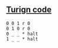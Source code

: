 
## [Turign code](http://morphett.info/turing)
```
0 0 1 r 0
0 1 0 r 0
0 _ _ * halt
1 _ _ * halt

```